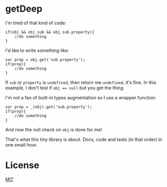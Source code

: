 getDeep
=======
I'm tired of that kind of code:

    if(obj && obj.sub && obj.sub.property){
        //do something
    }

I'd like to write something like:

    var prop = obj.get('sub.property');
    if(prop){
        //do something
    }

If `sub` or `property` is `undefined`, then return me `undefined`, it's fine. In this example, I don't test if `obj == null` but you get the thing.

I'm not a fan of built-in types augmentation so I use a wrapper function:

    var prop = _(obj).get('sub.property');
    if(prop){
        //do something
    }

And now the null check on `obj` is done for me!

That's what this tiny library is about. Docs, code and tests (in that order) in one small hour.

License
=======
[MIT](LICENSE)